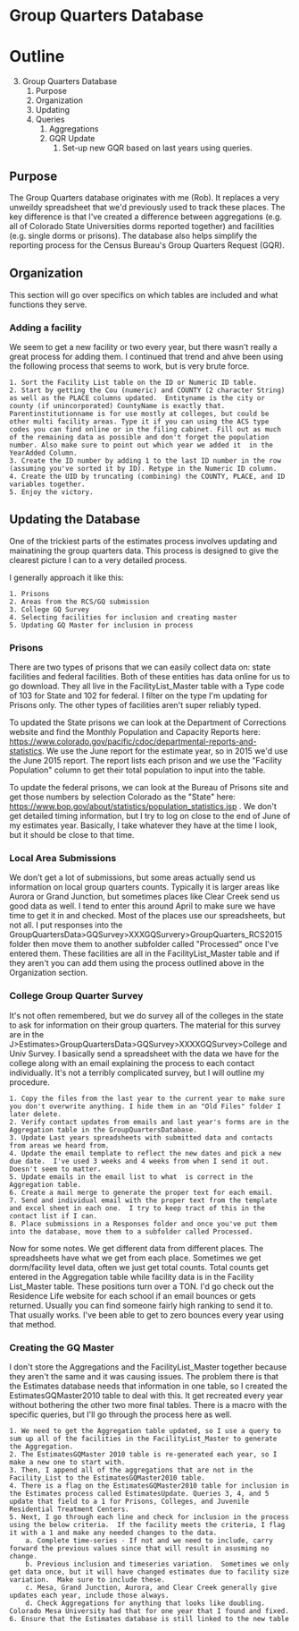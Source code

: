 # Group Quarters Database

# Outline
3. Group Quarters Database
	1. Purpose
	2. Organization
	3. Updating
	4. Queries
		1. Aggregations
		2. GQR Update
			1. Set-up new GQR based on last years using queries.

## Purpose
The Group Quarters database originates with me (Rob).  It replaces a very unweildy spreadsheet that we'd previously used to track these places.  The key difference is that I've created a difference between aggregations (e.g. all of Colorado State Universities dorms reported together) and facilities (e.g. single dorms or prisons).  The database also helps simplify the reporting process for the Census Bureau's Group Quarters Request (GQR).

## Organization 
This section will go over specifics on which tables are included and what functions they serve. 

### Adding a facility
We seem to get a new facility or two every year, but there wasn't really a great process for adding them.  I continued that trend and ahve been using the following process that seems to work, but is very brute force.

	1. Sort the Facility List table on the ID or Numeric ID table. 
	2. Start by getting the Cou (numeric) and COUNTY (2 character String) as well as the PLACE columns updated.  Entityname is the city or county (if unincorporated) CountyName is exactly that.  Parentinstitutionname is for use mostly at colleges, but could be other multi facility areas. Type it if you can using the ACS type codes you can find online or in the filing cabinet. Fill out as much of the remaining data as possible and don't forget the population number. Also make sure to point out which year we added it  in the YearAdded Column.
	3. Create the ID number by adding 1 to the last ID number in the row (assuming you've sorted it by ID). Retype in the Numeric ID column.
	4. Create the UID by truncating (combining) the COUNTY, PLACE, and ID variables together.
	5. Enjoy the victory.
## Updating the Database
One of the trickiest parts of the estimates process involves updating and mainatining the group quarters data.  This process is designed to give the clearest picture I can to a very detailed process.

I generally approach it like this:

	1. Prisons
	2. Areas from the RCS/GQ submission
	3. College GQ Survey
	4. Selecting facilities for inclusion and creating master
	5. Updating GQ Master for inclusion in process

### Prisons

There are two types of prisons that we can easily collect data on: state facilities and federal facilities.  Both of these entities has data online for us to go download.  They all live in the FacilityList_Master table with a Type code of 103 for State and 102 for federal.  I filter on the type I'm updating for Prisons only.  The other types of facilities aren't super reliably typed.

To updated the State prisons we can look at the Department of Corrections website and find the Monthly Population and Capacity Reports here: https://www.colorado.gov/pacific/cdoc/departmental-reports-and-statistics.  We use the June report for the estimate year, so in 2015 we'd use the June 2015 report.  The report lists each prison and we use the "Facility Population" column to get their total population to input into the table.

To update the federal prisons, we can look at the Bureau of Prisons site and get those numbers by selection Colorado as the "State" here: https://www.bop.gov/about/statistics/population_statistics.jsp .  We don't get detailed timing information, but I try to log on close to the end of June of my estimates year.  Basically, I take whatever they have at the time I look, but it should be close to that time.

### Local Area Submissions
We don't get a lot of submissions, but some areas actually send us information on local group quarters counts.  Typically it is larger areas like Aurora or Grand Junction, but sometimes places like Clear Creek send us good data as well.  I tend to enter this around April to make sure we have time to get it in and checked.  Most of the places use our spreadsheets, but not all.  I put responses into the GroupQuartersData>GQSurvey>XXXGQSurvery>GroupQuarters_RCS2015 folder then move them to another subfolder called "Processed" once I've entered them.  These facilities are all in the FacilityList_Master table and if they aren't you can add them using the process outlined above in the Organization section.

### College Group Quarter Survey
It's not often remembered, but we do survey all of the colleges in the state to ask for information on their group quarters.  The material for this survey are in the J>Estimates>GroupQuartersData>GQSurvey>XXXXGQSurvey>College and Univ Survey. I basically send a spreadsheet with the data we have for the college along with an email explaining the process to each contact individually. It's not a terribly complicated survey, but I will outline my procedure.

	1. Copy the files from the last year to the current year to make sure you don't overwrite anything. I hide them in an "Old Files" folder I later delete.
	2. Verify contact updates from emails and last year's forms are in the Aggregation table in the GroupQuartersDatabase.
	3. Update Last years spreadsheets with submitted data and contacts from areas we heard from.
	4. Update the email template to reflect the new dates and pick a new due date.  I've used 3 weeks and 4 weeks from when I send it out.  Doesn't seem to matter.
	5. Update emails in the email list to what  is correct in the Aggregation table.
	6. Create a mail merge to generate the proper text for each email.
	7. Send and individual email with the proper text from the template and excel sheet in each one.  I try to keep tract of this in the contact list if I can.
	8. Place submissions in a Responses folder and once you've put them into the database, move them to a subfolder called Processed.

Now for some notes.  We get different data from different places.  The spreadsheets have what we get from each place.  Sometimes we get dorm/facility level data, often we just get total counts.  Total counts get entered in the Aggregation table while facility data is in the Facility List_Master table.  These positions turn over a TON.  I'd go check out the Residence Life website for each school if an email bounces or gets returned.  Usually you can find someone fairly high ranking to send it to.  That usually works.  I've been able to get to zero bounces every year using that method.

### Creating the GQ Master
I don't store the Aggregations and the FacilityList_Master together because they aren't the same and it was causing issues.  The problem there is that the Estimates database needs that information in one table, so I created the EstimatesGQMaster2010 table to deal with this.  It get recreated every year without bothering the other two more final tables.  There is a macro with the specific queries, but I'll go through the process here as well.

	1. We need to get the Aggregation table updated, so I use a query to sum up all of the facilities in the FacilityList_Master to generate the Aggregation.
	2. The EstimatesGQMaster 2010 table is re-generated each year, so I make a new one to start with.
	3. Then, I append all of the aggregations that are not in the Facility_List to the EstimatesGQMaster2010 table.
	4. There is a flag on the EstimatesGQMaster2010 table for inclusion in the Estimates process called EstimatesUpdate. Queries 3, 4, and 5 update that field to a 1 for Prisons, Colleges, and Juvenile Residential Treatment Centers.
	5. Next, I go through each line and check for inclusion in the process using the below criteria.  If the facility meets the criteria, I flag it with a 1 and make any needed changes to the data.
		a. Complete time-series - If not and we need to include, carry forward the previous values since that will result in asusming no change.
		b. Previous inclusion and timeseries variation.  Sometimes we only get data once, but it will have changed estimates due to facility size 		    variation.  Make sure to include these.
		c. Mesa, Grand Junction, Aurora, and Clear Creek generally give updates each year, include those always.
		d. Check Aggregations for anything that looks like doubling. Colorado Mesa University had that for one year that I found and fixed.
	6. Ensure that the Estimates database is still linked to the new table
